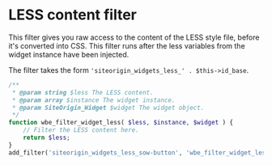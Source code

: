 # LESS content filter

This filter gives you raw access to the content of the LESS style file, before it's converted into CSS. This filter runs after the less variables from the widget instance have been injected.

The filter takes the form `'siteorigin_widgets_less_' . $this->id_base`.

```php
/**
 * @param string $less The LESS content.
 * @param array $instance The widget instance.
 * @param SiteOrigin_Widget $widget The widget object.
 */
function wbe_filter_widget_less( $less, $instance, $widget ) {
	// Filter the LESS content here.
	return $less;
}
add_filter('siteorigin_widgets_less_sow-button', 'wbe_filter_widget_less', 10, 3);
```